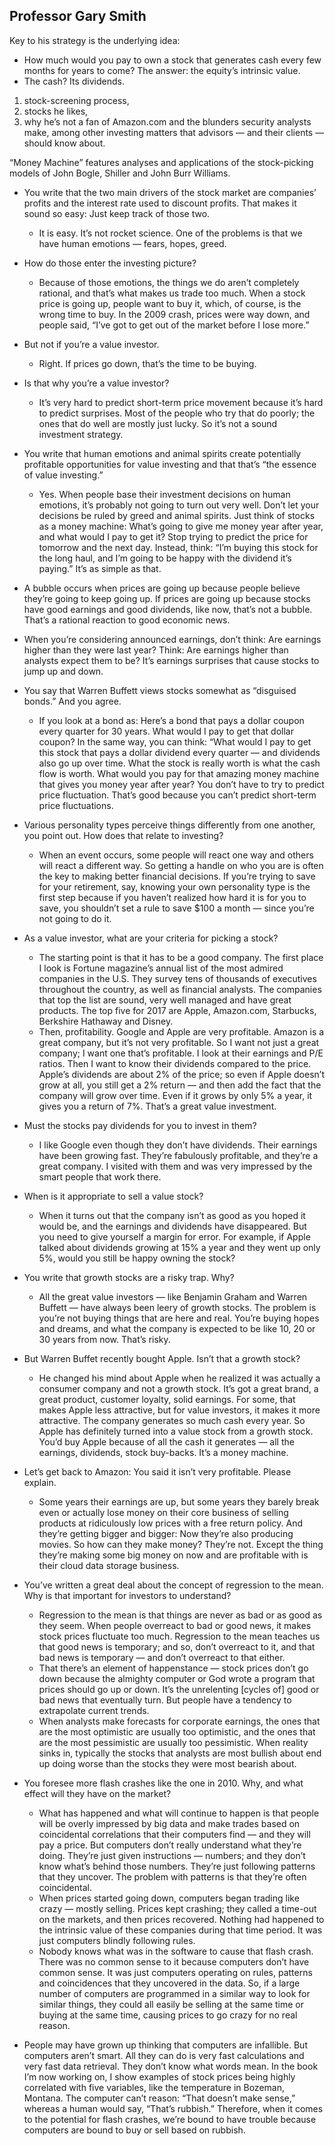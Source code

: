 ## Professor Gary Smith

Key to his strategy is the underlying idea: 
- How much would you pay to own a stock that generates cash every few months for years to come? The answer: the equity’s intrinsic value. 
- The cash? Its dividends.

1. stock-screening process, 
2. stocks he likes, 
3. why he’s not a fan of Amazon.com and the blunders security analysts make, among other investing matters that advisors — and their clients — should know about.

“Money Machine” features analyses and applications of the stock-picking models of John Bogle, Shiller and John Burr Williams.

- You write that the two main drivers of the stock market are companies’ profits and the interest rate used to discount profits. That makes it sound so easy: Just keep track of those two.
  - It is easy. It’s not rocket science. One of the problems is that we have human emotions — fears, hopes, greed.

- How do those enter the investing picture?
  - Because of those emotions, the things we do aren’t completely rational, and that’s what makes us trade too much. When a stock price is going up, people want to buy it, which, of course, is the wrong time to buy. In the 2009 crash, prices were way down, and people said, “I’ve got to get out of the market before I lose more.”

- But not if you’re a value investor.
  - Right. If prices go down, that’s the time to be buying.

- Is that why you’re a value investor?
  - It’s very hard to predict short-term price movement because it’s hard to predict surprises. Most of the people who try that do poorly; the ones that do well are mostly just lucky. So it’s not a sound investment strategy.  

- You write that human emotions and animal spirits create potentially profitable opportunities for value investing and that that’s “the essence of value investing.”
  - Yes. When people base their investment decisions on human emotions, it’s probably not going to turn out very well. Don’t let your decisions be ruled by greed and animal spirits. Just think of stocks as a money machine: What’s going to give me money year after year, and what would I pay to get it? Stop trying to predict the price for tomorrow and the next day. Instead, think: “I’m buying this stock for the long haul, and I’m going to be happy with the dividend it’s paying.” It’s as simple as that.

- A bubble occurs when prices are going up because people believe they’re going to keep going up. If prices are going up because stocks have good earnings and good dividends, like now, that’s not a bubble. That’s a rational reaction to good economic news.

- When you’re considering announced earnings, don’t think: Are earnings higher than they were last year? Think: Are earnings higher than analysts expect them to be? It’s earnings surprises that cause stocks to jump up and down.

- You say that Warren Buffett views stocks somewhat as “disguised bonds.” And you agree.
  - If you look at a bond as: Here’s a bond that pays a dollar coupon every quarter for 30 years. What would I pay to get that dollar coupon? In the same way, you can think: “What would I pay to get this stock that pays a dollar dividend every quarter — and dividends also go up over time. What the stock is really worth is what the cash flow is worth. What would you pay for that amazing money machine that gives you money year after year? You don’t have to try to predict price fluctuation. That’s good because you can’t predict short-term price fluctuations.

- Various personality types perceive things differently from one another, you point out. How does that relate to investing?
  - When an event occurs, some people will react one way and others will react a different way. So getting a handle on who you are is often the key to making better financial decisions. If you’re trying to save for your retirement, say, knowing your own personality type is the first step because if you haven’t realized how hard it is for you to save, you shouldn’t set a rule to save $100 a month — since you’re not going to do it.

- As a value investor, what are your criteria for picking a stock?
  - The starting point is that it has to be a good company. The first place I look is Fortune magazine’s annual list of the most admired companies in the U.S. They survey tens of thousands of executives throughout the country, as well as financial analysts. The companies that top the list are sound, very well managed and have great products. The top five for 2017 are Apple, Amazon.com, Starbucks, Berkshire Hathaway and Disney.
  - Then, profitability. Google and Apple are very profitable. Amazon is a great company, but it’s not very profitable. So I want not just a great company; I want one that’s profitable. I look at their earnings and P/E ratios. Then I want to know their dividends compared to the price. Apple’s dividends are about 2% of the price; so even if Apple doesn’t grow at all, you still get a 2% return — and then add the fact that the company will grow over time. Even if it grows by only 5% a year, it gives you a return of 7%. That’s a great value investment.

- Must the stocks pay dividends for you to invest in them?
  - I like Google even though they don’t have dividends. Their earnings have been growing fast. They’re fabulously profitable, and they’re a great company. I visited with them and was very impressed by the smart people that work there.

- When is it appropriate to sell a value stock?
  - When it turns out that the company isn’t as good as you hoped it would be, and the earnings and dividends have disappeared. But you need to give yourself a margin for error. For example, if Apple talked about dividends growing at 15% a year and they went up only 5%, would you still be happy owning the stock?

- You write that growth stocks are a risky trap. Why?
  - All the great value investors — like Benjamin Graham and Warren Buffett — have always been leery of growth stocks. The problem is you’re not buying things that are here and real. You’re buying hopes and dreams, and what the company is expected to be like 10, 20 or 30 years from now. That’s risky. 

- But Warren Buffet recently bought Apple. Isn’t that a growth stock?
  - He changed his mind about Apple when he realized it was actually a consumer company and not a growth stock. It’s got a great brand, a great product, customer loyalty, solid earnings. For some, that makes Apple less attractive, but for value investors, it makes it more attractive. The company generates so much cash every year. So Apple has definitely turned into a value stock from a growth stock. You’d buy Apple because of all the cash it generates — all the earnings, dividends, stock buy-backs. It’s a money machine.

- Let’s get back to Amazon: You said it isn’t very profitable. Please explain.
  - Some years their earnings are up, but some years they barely break even or actually lose money on their core business of selling products at ridiculously low prices with a free return policy. And they’re getting bigger and bigger: Now they’re also producing movies. So how can they make money? They’re not. Except the thing they’re making some big money on now and are profitable with is their cloud data storage business.

- You’ve written a great deal about the concept of regression to the mean. Why is that important for investors to understand?
  - Regression to the mean is that things are never as bad or as good as they seem. When people overreact to bad or good news, it makes stock prices fluctuate too much. Regression to the mean teaches us that good news is temporary; and so, don’t overreact to it, and that bad news is temporary — and don’t overreact to that either.
  - That there’s an element of happenstance — stock prices don’t go down because the almighty computer or God wrote a program that prices should go up or down. It’s the unrelenting [cycles of] good or bad news that eventually turn. But people have a tendency to extrapolate current trends.
  - When analysts make forecasts for corporate earnings, the ones that are the most optimistic are usually too optimistic, and the ones that are the most pessimistic are usually too pessimistic. When reality sinks in, typically the stocks that analysts are most bullish about end up doing worse than the stocks they were most bearish about.

- You foresee more flash crashes like the one in 2010. Why, and what effect will they have on the market?
  - What has happened and what will continue to happen is that people will be overly impressed by big data and make trades based on coincidental correlations that their computers find — and they will pay a price. But computers don’t really understand what they’re doing. They’re just given instructions — numbers; and they don’t know what’s behind those numbers. They’re just following patterns that they uncover. The problem with patterns is that they’re often coincidental.
  - When prices started going down, computers began trading like crazy — mostly selling. Prices kept crashing; they called a time-out on the markets, and then prices recovered. Nothing had happened to the intrinsic value of these companies during that time period. It was just computers blindly following rules.
  - Nobody knows what was in the software to cause that flash crash. There was no common sense to it because computers don’t have common sense. It was just computers operating on rules, patterns and coincidences that they uncovered in the data. So, if a large number of computers are programmed in a similar way to look for similar things, they could all easily be selling at the same time or buying at the same time, causing prices to go crazy for no real reason.

- People may have grown up thinking that computers are infallible. But computers aren’t smart. All they can do is very fast calculations and very fast data retrieval. They don’t know what words mean. In the book I’m now working on, I show examples of stock prices being highly correlated with five variables, like the temperature in Bozeman, Montana. The computer can’t reason: “That doesn’t make sense,” whereas a human would say, “That’s rubbish.” Therefore, when it comes to the potential for flash crashes, we’re bound to have trouble because computers are bound to buy or sell based on rubbish.
